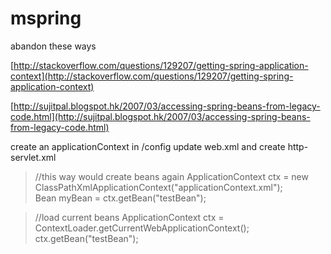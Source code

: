 mspring
=======

abandon these ways

[http://stackoverflow.com/questions/129207/getting-spring-application-context](http://stackoverflow.com/questions/129207/getting-spring-application-context)

[http://sujitpal.blogspot.hk/2007/03/accessing-spring-beans-from-legacy-code.html](http://sujitpal.blogspot.hk/2007/03/accessing-spring-beans-from-legacy-code.html)

create an applicationContext in /config
update web.xml and create http-servlet.xml

> //this way would create beans again
> ApplicationContext ctx = new ClassPathXmlApplicationContext("applicationContext.xml");  
> Bean myBean = ctx.getBean("testBean");  

> //load current beans
> ApplicationContext ctx = ContextLoader.getCurrentWebApplicationContext();  
> ctx.getBean("testBean"); 
